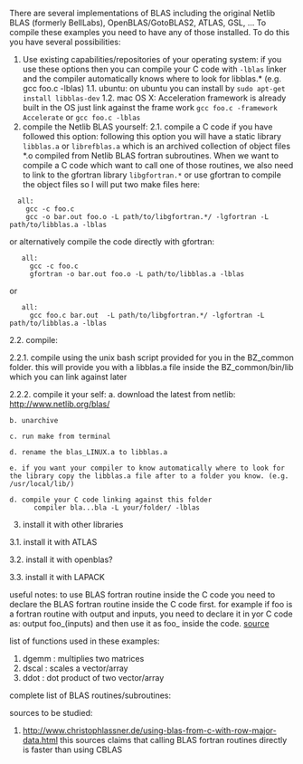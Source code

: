 There are several implementations of BLAS including the original Netlib BLAS (formerly BellLabs), OpenBLAS/GotoBLAS2, ATLAS, GSL, ... To compile these examples you need to have any of those installed. To do this you have several possibilities:
 1. Use existing capabilities/repositories of your operating system: if you use these options then you can compile your C code with `-lblas` linker and the compiler automatically knows where to look for libblas.* (e.g. gcc foo.c -lblas)
  1.1. ubuntu: on ubuntu you can install by `sudo apt-get install libblas-dev`
  1.2. mac OS X: Acceleration framework is already built in the OS just link against the frame work `gcc foo.c -framework Accelerate` or `gcc foo.c -lblas`
 2. compile the Netlib BLAS yourself:
  2.1. compile a C code if you have followed this option: following this option you will have a static library `libblas.a` or `librefblas.a` which is an archived collection of object files *.o compiled from Netlib BLAS fortran subroutines. When we want to compile a C code which want to call one of those routines, we also need to link to the gfortran library `libgfortran.*` or use gfortran to compile the object files so I will put two make files here:
  
  ```
    all:
      gcc -c foo.c
      gcc -o bar.out foo.o -L path/to/libgfortran.*/ -lgfortran -L path/to/libblas.a -lblas
  ```
  
  or alternatively compile the code directly with gfortran:
 
 ```
    all:
      gcc -c foo.c
      gfortran -o bar.out foo.o -L path/to/libblas.a -lblas
 ```
 
  or
 
 ```
    all:
      gcc foo.c bar.out  -L path/to/libgfortran.*/ -lgfortran -L path/to/libblas.a -lblas
 ```
 
 2.2. compile:
 
  2.2.1. compile using the unix bash script provided for you in the BZ_common folder. this will provide you with a libblas.a file inside the BZ_common/bin/lib which you can link against later
  
  2.2.2. compile it your self:
    a. download the latest from netlib: http://www.netlib.org/blas/
    
    b. unarchive
    
    c. run make from terminal
    
    d. rename the blas_LINUX.a to libblas.a
    
    e. if you want your compiler to know automatically where to look for the library copy the libblas.a file after to a folder you know. (e.g. /usr/local/lib/)
    
    d. compile your C code linking against this folder
          compiler bla...bla -L your/folder/ -lblas
 
 3. install it with other libraries
  
  3.1. install it with ATLAS
  
  3.2. install it with openblas?
  
  3.3. install it with LAPACK

useful notes:
to use BLAS fortran routine inside the C code you need to declare the BLAS fortran routine inside the C code first. for example if foo is a fortran routine with output and inputs, you need to declare it in yor C code as:
  output foo_(inputs)
and then use it as foo_ inside the code. [source](http://stackoverflow.com/questions/22085277/how-to-call-clapack-from-c)



list of functions used in these examples:
1. dgemm : multiplies two matrices
2. dscal : scales a vector/array
3. ddot : dot product of two vector/array

complete list of BLAS routines/subroutines:


sources to be studied:
1. http://www.christophlassner.de/using-blas-from-c-with-row-major-data.html
  this sources claims that calling BLAS fortran routines directly is faster than using CBLAS
